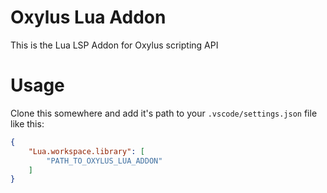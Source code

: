 # Oxylus Lua Addon
This is the Lua LSP Addon for Oxylus scripting API

# Usage
Clone this somewhere and add it's path to your `.vscode/settings.json` file like this:
```json
{
    "Lua.workspace.library": [
        "PATH_TO_OXYLUS_LUA_ADDON"
    ]
}
```